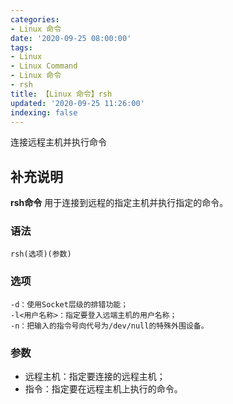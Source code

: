 ```yaml
---
categories:
- Linux 命令
date: '2020-09-25 08:00:00'
tags:
- Linux
- Linux Command
- Linux 命令
- rsh
title: 【Linux 命令】rsh
updated: '2020-09-25 11:26:00'
indexing: false
---
```


连接远程主机并执行命令

## 补充说明

**rsh命令** 用于连接到远程的指定主机并执行指定的命令。

###  语法

```shell
rsh(选项)(参数)
```

###  选项

```shell
-d：使用Socket层级的排错功能；
-l<用户名称>：指定要登入远端主机的用户名称；
-n：把输入的指令号向代号为/dev/null的特殊外围设备。
```

###  参数

*   远程主机：指定要连接的远程主机；
*   指令：指定要在远程主机上执行的命令。


<!-- Linux命令行搜索引擎：https://jaywcjlove.github.io/linux-command/ -->